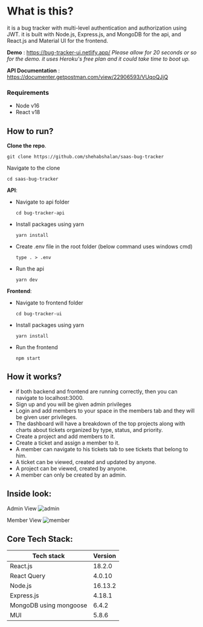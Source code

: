 # What is this?
it is a bug tracker with multi-level authentication and authorization using JWT. it is built with Node.js, Express.js, and MongoDB for the api, and React.js and Material UI for the frontend.

**Demo** : https://bug-tracker-ui.netlify.app/
*Please allow for 20 seconds or so for the demo. it uses Heroku's free plan and it could take time to boot up.*

**API Documentation** : https://documenter.getpostman.com/view/22906593/VUqoQJjQ


### Requirements
- Node v16
- React v18

## How to run?
**Clone the repo**. 

  ```
  git clone https://github.com/shehabshalan/saas-bug-tracker
  ```
Navigate to the clone
  ```
  cd saas-bug-tracker
  ```
**API**:
- Navigate to api folder
  ```
  cd bug-tracker-api
  ```
- Install packages using yarn 
    ```
  yarn install
  ```
- Create .env file in the root folder (below command uses windows cmd)
  ```
  type . > .env
  ```
- Run the api
  ```
  yarn dev
  ```
**Frontend**:
- Navigate to frontend folder
  ```
  cd bug-tracker-ui
  ```
- Install packages using yarn
    ```
  yarn install
  ```
- Run the frontend
  ```
  npm start
  ```

## How it works?
- if both backend and frontend are running correctly, then you can navigate to localhost:3000.
- Sign up and you will be given admin privileges
- Login and add members to your space in the members tab and they will be given user privileges.
- The dashboard will have a breakdown of the top projects along with charts about tickets organized by type, status, and priority.
- Create a project and add members to it. 
- Create a ticket and assign a member to it. 
- A member can navigate to his tickets tab to see tickets that belong to him.
- A ticket can be viewed, created and updated by anyone. 
- A project can be viewed, created by anyone. 
- A member can only be created by an admin.


## Inside look:

Admin View
![admin](https://user-images.githubusercontent.com/30008865/185532980-106d0bec-bdb4-4e72-9b77-0c681d9cd142.gif)


Member View
![member](https://user-images.githubusercontent.com/30008865/185532991-657ab125-3d2c-4966-abac-daa3f2a6807b.gif)



## Core Tech Stack:
| Tech stack  | Version |
| ------------- | ------------- |
| React.js  | 18.2.0  |
| React Query  | 4.0.10  |
| Node.js  | 16.13.2  |
| Express.js  | 4.18.1  |
| MongoDB using mongoose  | 6.4.2  |
| MUI  | 5.8.6  |

